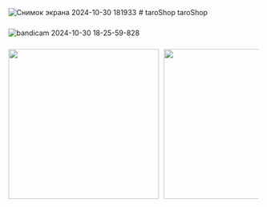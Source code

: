 ![Снимок экрана 2024-10-30 181933](https://github.com/user-attachments/assets/38049ccb-0e77-4afa-ae8e-a7d160d6f3a7)# taroShop
taroShop


![bandicam 2024-10-30 18-25-59-828](https://github.com/user-attachments/assets/fa5dddf6-1439-4b11-a0ec-858690faeaac)
<div align="center">
  <img src="![Снимок экрана 2024-10-30 181855](https://github.com/user-attachments/assets/9d9c0391-dee9-4046-b8c8-ed1f7e881f50)" width="300" />
  <img src="![Снимок экрана 2024-10-30 181908](https://github.com/user-attachments/assets/32d1baff-255e-44ae-97c2-5369bbcb8999)" width="300" />
  <img src="![Снимок экрана 2024-10-30 181917](https://github.com/user-attachments/assets/d586e734-b3fa-49f5-8141-7adadc97e723)" width="300" />
  <img src="![Снимок экрана 2024-10-30 181933](https://github.com/user-attachments/assets/e0eb5662-e325-4451-831a-8f11d48eb9ac)" width="300" />
  <img src="![Снимок экрана 2024-10-30 181941](https://github.com/user-attachments/assets/27b0a7c0-040e-4e5d-9e7f-7aa6baf66c1d)" width="300" />
  <img src="![Снимок экрана 2024-10-30 181948](https://github.com/user-attachments/assets/784114d9-994a-424e-9d4c-cac1c28e5122)" width="300" />
  <img src="![Снимок экрана 2024-10-30 182003](https://github.com/user-attachments/assets/96082a89-4aeb-4fef-adc0-68d680c6e8e4)" width="300" />
  <img src="![Снимок экрана 2024-10-30 182015](https://github.com/user-attachments/assets/6b39b364-ef8a-46a3-92f7-320912bcd423)" width="300" />
  <img src="![Снимок экрана 2024-10-30 182048](https://github.com/user-attachments/assets/e762047d-c02e-4a46-b5e4-bb09d9120298)" width="300" />
   <img src="![Снимок экрана 2024-10-30 182102](https://github.com/user-attachments/assets/b0506e23-6671-442b-98ae-562fa61384ef)" width="300" />
  
</div>

<style>
  div {
    display: flex;
    overflow-x: auto;
  }

  img {
    margin: 5px;
  }
</style>
